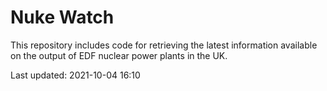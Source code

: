 # Nuke Watch

This repository includes code for retrieving the latest information available on the output of EDF nuclear power plants in the UK.

Last updated: 2021-10-04 16:10